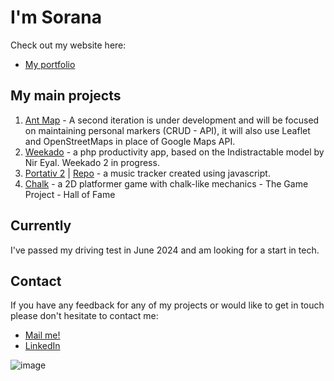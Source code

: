# I'm Sorana 

Check out my website here:
* [My portfolio](https://soranaioanamarin.com/)

## My main projects

1. [Ant Map](https://antmap.online) - A second iteration is under development and will be focused on maintaining personal markers (CRUD - API), it will also use Leaflet and OpenStreetMaps in place of Google Maps API.
2. [Weekado](https://github.com/codingSIM/weekado) - a php productivity app, based on the Indistractable model by Nir Eyal. Weekado 2 in progress.
3. [Portativ 2]() | [Repo](https://github.com/codingSIM/Portativ2) - a music tracker created using javascript.
4. [Chalk](http://doc.gold.ac.uk/www/118/game/?uuid=smari003) - a 2D platformer game with chalk-like mechanics - The Game Project - Hall of Fame 

## Currently
I've passed my driving test in June 2024 and am looking for a start in tech.

## Contact
If you have any feedback for any of my projects or would like to get in touch please don't hesitate to contact me:
* [Mail me!](mailto:simcoding@gmail.com)
* [LinkedIn](https://www.linkedin.com/in/simcoding/)

![image](https://user-images.githubusercontent.com/57096435/156322970-c204a2dd-4d9b-40df-b91c-f5eaf7c6ba9c.png)

<!--
**codingSIM/codingSIM** is a ✨ _special_ ✨ repository because its `README.md` (this file) appears on your GitHub profile.

Here are some ideas to get you started:

- 🔭 I’m currently working on ...
- 🌱 I’m currently learning ...
- 👯 I’m looking to collaborate on ...
- 🤔 I’m looking for help with ...
- 💬 Ask me about ...
- 📫 How to reach me: ...
- 😄 Pronouns: ...
- ⚡ Fun fact: ...
-->

